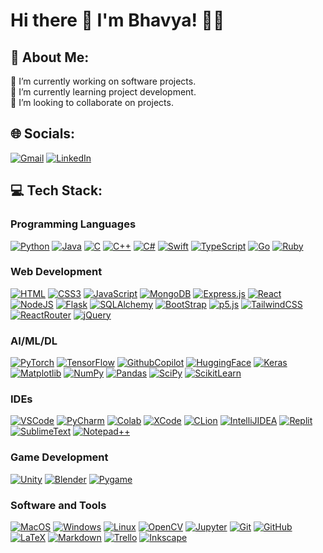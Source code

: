 # Hi there 👋 I'm Bhavya! 🧑‍💻
## 💫 About Me:
🔭 I’m currently working on software projects.<br>
🌱 I’m currently learning project development.<br>
👯 I’m looking to collaborate on projects.<br>


## 🌐 Socials:
[![Gmail](https://img.shields.io/badge/Gmail-D14836?style=for-the-badge&logo=gmail&logoColor=white)](mailto:bhavya.patel0003@gmail.com)
[![LinkedIn](https://shields.io/badge/Linkedin-blue?logo=linkedin&logoColor=white&style=for-the-badge)](https://linkedin.com/in/Bhavya-Patel-Codes) 

## 💻 Tech Stack:

### Programming Languages
[![Python](https://img.shields.io/badge/python-3670A0?style=for-the-badge&logo=python&logoColor=ffdd54)](https://www.python.org) 
[![Java](https://img.shields.io/badge/java-%23ED8B00.svg?style=for-the-badge&logo=openjdk&logoColor=white)](https://www.oracle.com/java/) 
[![C](https://img.shields.io/badge/c-%2300599C.svg?style=for-the-badge&logo=c&logoColor=white)](https://en.wikipedia.org/wiki/C_(programming_language)) 
[![C++](https://img.shields.io/badge/c++-%2300599C.svg?style=for-the-badge&logo=c%2B%2B&logoColor=white)](https://en.wikipedia.org/wiki/C%2B%2B) 
[![C#](https://img.shields.io/badge/c%23-%23239120.svg?style=for-the-badge&logo=csharp&logoColor=white)](https://dotnet.microsoft.com/en-us/languages/csharp) 
[![Swift](https://img.shields.io/badge/swift-F54A2A?style=for-the-badge&logo=swift&logoColor=white)](https://swift.org) 
[![TypeScript](https://img.shields.io/badge/TypeScript-3178C6?style=for-the-badge&logo=typescript&logoColor=white)](https://www.typescriptlang.org)
[![Go](https://img.shields.io/badge/Go-00ADD8?logo=Go&logoColor=white&style=for-the-badge)](https://go.dev)
[![Ruby](https://img.shields.io/badge/ruby-%23CC342D.svg?style=for-the-badge&logo=ruby&logoColor=white)](https://www.ruby-lang.org)

### Web Development
[![HTML](https://img.shields.io/badge/HTML5-E34F26?style=for-the-badge&logo=html5&logoColor=white)](https://html.spec.whatwg.org) 
[![CSS3](https://img.shields.io/badge/css3-%231572B6.svg?style=for-the-badge&logo=css3&logoColor=white)](https://www.w3.org/Style/CSS/) 
[![JavaScript](https://img.shields.io/badge/javascript-%23323330.svg?style=for-the-badge&logo=javascript&logoColor=%23F7DF1E)](https://developer.mozilla.org/en-US/docs/Web/JavaScript) 
[![MongoDB](https://img.shields.io/badge/MongoDB-%234ea94b.svg?style=for-the-badge&logo=mongodb&logoColor=white)](https://www.mongodb.com) 
[![Express.js](https://img.shields.io/badge/express.js-%23404d59.svg?style=for-the-badge&logo=express&logoColor=%2361DAFB)](https://expressjs.com) 
[![React](https://img.shields.io/badge/react-%2320232a.svg?style=for-the-badge&logo=react&logoColor=%2361DAFB)](https://reactjs.org) 
[![NodeJS](https://img.shields.io/badge/node.js-6DA55F?style=for-the-badge&logo=node.js&logoColor=white)](https://nodejs.org) 
[![Flask](https://img.shields.io/badge/Flask-000000?style=for-the-badge&logo=flask&logoColor=white)](https://flask.palletsprojects.com) 
[![SQLAlchemy](https://img.shields.io/badge/sqlalchemy-D71F00?style=for-the-badge&logo=sqlalchemy&logoColor=white)](https://www.sqlalchemy.org) 
[![BootStrap](https://img.shields.io/badge/Bootstrap-563D7C?style=for-the-badge&logo=bootstrap&logoColor=white)](https://getbootstrap.com)
[![p5.js](https://img.shields.io/badge/p5%20js-ED225D?style=for-the-badge&logo=p5dotjs&logoColor=white)](https://p5js.org) 
[![TailwindCSS](https://img.shields.io/badge/Tailwind_CSS-38B2AC?style=for-the-badge&logo=tailwind-css&logoColor=white)](https://tailwindcss.com) 
[![ReactRouter](https://img.shields.io/badge/React_Router-CA4245?style=for-the-badge&logo=react-router&logoColor=white)](https://reactrouter.com)
[![jQuery](https://img.shields.io/badge/jQuery-0769AD?style=for-the-badge&logo=jquery&logoColor=white)](https://jquery.com)

### AI/ML/DL
[![PyTorch](https://img.shields.io/badge/PyTorch-EE4C2C?style=for-the-badge&logo=pytorch&logoColor=white)](https://pytorch.org) 
[![TensorFlow](https://img.shields.io/badge/TensorFlow-FF6F00?style=for-the-badge&logo=tensorflow&logoColor=white)](https://www.tensorflow.org) 
[![GithubCopilot](https://img.shields.io/badge/github%20copilot-000000?style=for-the-badge&logo=githubcopilot&logoColor=white)](https://github.com/features/copilot) 
[![HuggingFace](https://img.shields.io/badge/-HuggingFace-FDEE21?style=for-the-badge&logo=HuggingFace&logoColor=black)](https://huggingface.co) 
[![Keras](https://img.shields.io/badge/Keras-%23D00000.svg?style=for-the-badge&logo=Keras&logoColor=white)](https://keras.io) 
[![Matplotlib](https://img.shields.io/badge/Matplotlib-%23ffffff.svg?style=for-the-badge&logo=Matplotlib&logoColor=black)](https://matplotlib.org) 
[![NumPy](https://img.shields.io/badge/numpy-%23013243.svg?style=for-the-badge&logo=numpy&logoColor=white)](https://numpy.org) 
[![Pandas](https://img.shields.io/badge/pandas-%23150458.svg?style=for-the-badge&logo=pandas&logoColor=white)](https://pandas.pydata.org) 
[![SciPy](https://img.shields.io/badge/SciPy-%230C55A5.svg?style=for-the-badge&logo=scipy&logoColor=%white)](https://www.scipy.org)
[![ScikitLearn](https://img.shields.io/badge/scikit%20learn-F7931E?style=for-the-badge&logo=scikit-learn&logoColor=white)](https://scikit-learn.org/)

### IDEs
[![VSCode](https://img.shields.io/badge/VSCode-0078D4?style=for-the-badge&logo=visual%20studio%20code&logoColor=white)](https://code.visualstudio.com)
[![PyCharm](https://img.shields.io/badge/PyCharm-000000.svg?&style=for-the-badge&logo=PyCharm&logoColor=white)](https://www.jetbrains.com/pycharm/) 
[![Colab](https://img.shields.io/badge/Colab-F9AB00?style=for-the-badge&logo=googlecolab&color=525252)](https://colab.research.google.com) 
[![XCode](https://img.shields.io/badge/Xcode-007ACC?style=for-the-badge&logo=Xcode&logoColor=white)](https://developer.apple.com/xcode/)
[![CLion](https://img.shields.io/badge/CLion-000000?style=for-the-badge&logo=clion&logoColor=white)](https://www.jetbrains.com/clion/) 
[![IntelliJIDEA](https://img.shields.io/badge/IntelliJ_IDEA-000000.svg?style=for-the-badge&logo=intellij-idea&logoColor=white)](https://www.jetbrains.com/idea/) 
[![Replit](https://img.shields.io/badge/replit-667881?style=for-the-badge&logo=replit&logoColor=white)](https://replit.com) 
[![SublimeText](https://img.shields.io/badge/sublime_text-%23575757.svg?&style=for-the-badge&logo=sublime-text&logoColor=important)](https://www.sublimetext.com)
[![Notepad++](https://img.shields.io/badge/Notepad++-90E59A.svg?style=for-the-badge&logo=notepad%2B%2B&logoColor=black)](https://notepad-plus-plus.org) 

### Game Development
[![Unity](https://img.shields.io/badge/Unity-100000?style=for-the-badge&logo=unity&logoColor=white)](https://unity.com) 
[![Blender](https://img.shields.io/badge/blender-%23F5792A.svg?style=for-the-badge&logo=blender&logoColor=white)](https://www.blender.org) 
[![Pygame](https://img.shields.io/badge/pygame-150458.svg?logo=grey-pygame)](https://www.pygame.org)


### Software and Tools
[![MacOS](https://img.shields.io/badge/mac%20os-000000?style=for-the-badge&logo=apple&logoColor=white)](https://www.apple.com/macos/)
[![Windows](https://img.shields.io/badge/Windows-0078D6?style=for-the-badge&logo=windows&logoColor=white)](https://www.microsoft.com/en-us/windows)
[![Linux](https://img.shields.io/badge/Linux-FCC624?style=for-the-badge&logo=linux&logoColor=black)](https://www.linux.org/)
[![OpenCV](https://img.shields.io/badge/OpenCV-27338e?style=for-the-badge&logo=OpenCV&logoColor=white)](https://opencv.org)
[![Jupyter](https://img.shields.io/badge/Jupyter-F37626.svg?&style=for-the-badge&logo=Jupyter&logoColor=white)](https://jupyter.org/)
[![Git](https://img.shields.io/badge/git-%23F05033.svg?style=for-the-badge&logo=git&logoColor=white)](https://git-scm.com/)
[![GitHub](https://img.shields.io/badge/github-%23121011.svg?style=for-the-badge&logo=github&logoColor=white)](https://github.com/)
[![LaTeX](https://img.shields.io/badge/latex-%23008080.svg?style=for-the-badge&logo=latex&logoColor=white)](https://www.latex-project.org/)
[![Markdown](https://img.shields.io/badge/Markdown-000000?style=for-the-badge&logo=markdown&logoColor=white)](https://www.markdownguide.org/)
[![Trello](https://img.shields.io/badge/Trello-%23026AA7.svg?style=for-the-badge&logo=Trello&logoColor=white)](https://trello.com/)
[![Inkscape](https://img.shields.io/badge/Inkscape-000000?style=for-the-badge&logo=Inkscape&logoColor=white)](https://inkscape.org/)


